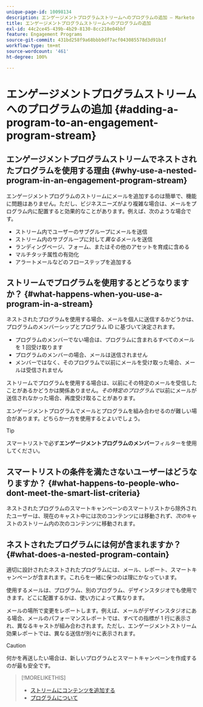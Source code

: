 ```yaml
---
unique-page-id: 10098134
description: エンゲージメントプログラムストリームへのプログラムの追加 — Marketo ドキュメント — 製品ドキュメント
title: エンゲージメントプログラムストリームへのプログラムの追加
exl-id: 44c2ce45-439b-4b29-8130-8cc218e04bbf
feature: Engagement Programs
source-git-commit: 431bd258f9a68bbb9df7acf043085578d3d91b1f
workflow-type: tm+mt
source-wordcount: '461'
ht-degree: 100%

---
```


# エンゲージメントプログラムストリームへのプログラムの追加 {#adding-a-program-to-an-engagement-program-stream}

## エンゲージメントプログラムストリームでネストされたプログラムを使用する理由 {#why-use-a-nested-program-in-an-engagement-program-stream}

エンゲージメントプログラムのストリームにメールを追加するのは簡単で、機能に問題はありません。ただし、ビジネスニーズがより複雑な場合は、メールをプログラム内に配置すると効果的なことがあります。例えば、次のような場合です。

* ストリーム内でユーザーのサブグループにメールを送信
* ストリーム内のサブグループに対して&#x200B;*異なる*&#x200B;メールを送信
* ランディングページ、フォーム、またはその他のアセットを育成に含める
* マルチタッチ属性の有効化
* アラートメールなどのフローステップを追加する

## ストリームでプログラムを使用するとどうなりますか？ {#what-happens-when-you-use-a-program-in-a-stream}

ネストされたプログラムを使用する場合、メールを個人に送信するかどうかは、プログラムのメンバーシップとプログラム ID に基づいて決定されます。

* プログラムのメンバーでない場合は、プログラムに含まれるすべてのメールを 1 回受け取ります
* プログラムのメンバーの場合、メールは送信されません
* メンバーではなく、そのプログラムで以前にメールを受け取った場合、メールは受信されません

ストリームでプログラムを使用する場合は、以前にその特定のメールを受信したことがあるかどうかは関係ありません。*その特定のプログラムで*&#x200B;以前にメールが送信されなかった場合、再度受け取ることがあります。

エンゲージメントプログラムでメールとプログラムを組み合わせるのが難しい場合があります。どちらか一方を使用するとよいでしょう。

>[!TIP]
>
>スマートリストで必ず&#x200B;**エンゲージメントプログラムのメンバー**&#x200B;フィルターを使用してください。

## スマートリストの条件を満たさないユーザーはどうなりますか？ {#what-happens-to-people-who-dont-meet-the-smart-list-criteria}

ネストされたプログラムのスマートキャンペーンのスマートリストから除外されたユーザーは、現在のキャスト中には次のコンテンツには移動されず、*次の*&#x200B;キャストのストリーム内の次のコンテンツに移動されます。

## ネストされたプログラムには何が含まれますか？ {#what-does-a-nested-program-contain}

適切に設計されたネストされたプログラムには、メール、レポート、スマートキャンペーンが含まれます。これらを一緒に保つのは理にかなっています。

使用するメールは、プログラム、別のプログラム、デザインスタジオでも使用できます。どこに配置するかは、使い方によって異なります。

メールの場所で変更をレポートします。例えば、メールがデザインスタジオにある場合、メールのパフォーマンスレポートでは、すべての指標が 1 行に表示され、異なるキャストが組み合わされます。ただし、エンゲージメントストリーム効果レポートでは、異なる送信が別々に表示されます。

>[!CAUTION]
>
>何かを再送したい場合は、新しいプログラムとスマートキャンペーンを作成するのが最も安全です。

>[!MORELIKETHIS]
>
>* [ストリームにコンテンツを追加する](/help/marketo/product-docs/email-marketing/drip-nurturing/creating-an-engagement-program/add-content-to-a-stream.md)
>* [プログラムについて](/help/marketo/product-docs/core-marketo-concepts/programs/creating-programs/understanding-programs.md)
